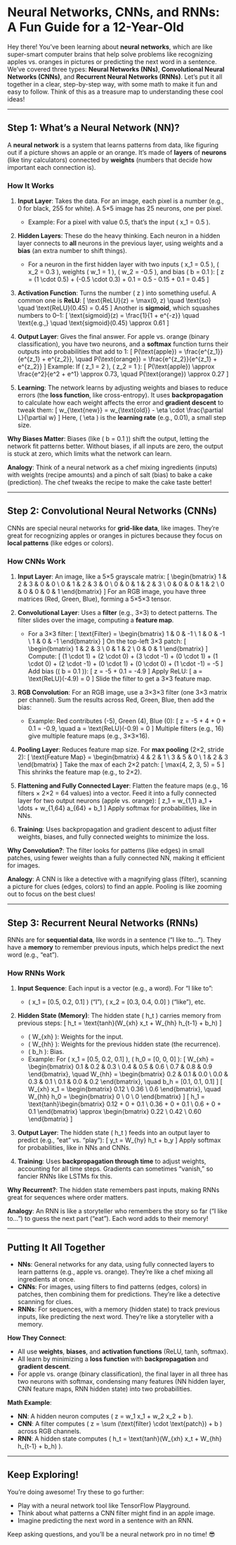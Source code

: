 # Neural Networks, CNNs, and RNNs: A Fun Guide for a 12-Year-Old

Hey there! You’ve been learning about **neural networks**, which are like super-smart computer brains that help solve problems like recognizing apples vs. oranges in pictures or predicting the next word in a sentence. We’ve covered three types: **Neural Networks (NNs)**, **Convolutional Neural Networks (CNNs)**, and **Recurrent Neural Networks (RNNs)**. Let’s put it all together in a clear, step-by-step way, with some math to make it fun and easy to follow. Think of this as a treasure map to understanding these cool ideas!

---

## Step 1: What’s a Neural Network (NN)?
A **neural network** is a system that learns patterns from data, like figuring out if a picture shows an apple or an orange. It’s made of **layers** of **neurons** (like tiny calculators) connected by **weights** (numbers that decide how important each connection is).

### How It Works
1. **Input Layer**: Takes the data. For an image, each pixel is a number (e.g., 0 for black, 255 for white). A 5×5 image has 25 neurons, one per pixel.
   - Example: For a pixel with value 0.5, that’s the input \( x_1 = 0.5 \).

2. **Hidden Layers**: These do the heavy thinking. Each neuron in a hidden layer connects to **all** neurons in the previous layer, using weights and a **bias** (an extra number to shift things).
   - For a neuron in the first hidden layer with two inputs \( x_1 = 0.5 \), \( x_2 = 0.3 \), weights \( w_1 = 1 \), \( w_2 = -0.5 \), and bias \( b = 0.1 \):
     \[
     z = (1 \cdot 0.5) + (-0.5 \cdot 0.3) + 0.1 = 0.5 - 0.15 + 0.1 = 0.45
     \]

3. **Activation Function**: Turns the number \( z \) into something useful. A common one is **ReLU**:
   \[
   \text{ReLU}(z) = \max(0, z) \quad \text{so} \quad \text{ReLU}(0.45) = 0.45
   \]
   Another is **sigmoid**, which squashes numbers to 0–1:
   \[
   \text{sigmoid}(z) = \frac{1}{1 + e^{-z}} \quad \text{e.g.,} \quad \text{sigmoid}(0.45) \approx 0.61
   \]

4. **Output Layer**: Gives the final answer. For apple vs. orange (binary classification), you have two neurons, and a **softmax** function turns their outputs into probabilities that add to 1:
   \[
   P(\text{apple}) = \frac{e^{z_1}}{e^{z_1} + e^{z_2}}, \quad P(\text{orange}) = \frac{e^{z_2}}{e^{z_1} + e^{z_2}}
   \]
   Example: If \( z_1 = 2 \), \( z_2 = 1 \):
   \[
   P(\text{apple}) \approx \frac{e^2}{e^2 + e^1} \approx 0.73, \quad P(\text{orange}) \approx 0.27
   \]

5. **Learning**: The network learns by adjusting weights and biases to reduce errors (the **loss function**, like cross-entropy). It uses **backpropagation** to calculate how each weight affects the error and **gradient descent** to tweak them:
   \[
   w_{\text{new}} = w_{\text{old}} - \eta \cdot \frac{\partial L}{\partial w}
   \]
   Here, \( \eta \) is the **learning rate** (e.g., 0.01), a small step size.

**Why Biases Matter**: Biases (like \( b = 0.1 \)) shift the output, letting the network fit patterns better. Without biases, if all inputs are zero, the output is stuck at zero, which limits what the network can learn.

**Analogy**: Think of a neural network as a chef mixing ingredients (inputs) with weights (recipe amounts) and a pinch of salt (bias) to bake a cake (prediction). The chef tweaks the recipe to make the cake taste better!

---

## Step 2: Convolutional Neural Networks (CNNs)
CNNs are special neural networks for **grid-like data**, like images. They’re great for recognizing apples or oranges in pictures because they focus on **local patterns** (like edges or colors).

### How CNNs Work
1. **Input Layer**: An image, like a 5×5 grayscale matrix:
   \[
   \begin{bmatrix}
   1 & 2 & 3 & 0 & 0 \\
   0 & 1 & 2 & 3 & 0 \\
   0 & 0 & 1 & 2 & 3 \\
   0 & 0 & 0 & 1 & 2 \\
   0 & 0 & 0 & 0 & 1
   \end{bmatrix}
   \]
   For an RGB image, you have three matrices (Red, Green, Blue), forming a 5×5×3 tensor.

2. **Convolutional Layer**: Uses a **filter** (e.g., 3×3) to detect patterns. The filter slides over the image, computing a **feature map**.
   - For a 3×3 filter:
     \[
     \text{Filter} = \begin{bmatrix}
     1 & 0 & -1 \\
     1 & 0 & -1 \\
     1 & 0 & -1
     \end{bmatrix}
     \]
     On the top-left 3×3 patch:
     \[
     \begin{bmatrix}
     1 & 2 & 3 \\
     0 & 1 & 2 \\
     0 & 0 & 1
     \end{bmatrix}
     \]
     Compute:
     \[
     (1 \cdot 1) + (2 \cdot 0) + (3 \cdot -1) + (0 \cdot 1) + (1 \cdot 0) + (2 \cdot -1) + (0 \cdot 1) + (0 \cdot 0) + (1 \cdot -1) = -5
     \]
     Add bias (\( b = 0.1 \)):
     \[
     z = -5 + 0.1 = -4.9
     \]
     Apply ReLU:
     \[
     a = \text{ReLU}(-4.9) = 0
     \]
     Slide the filter to get a 3×3 feature map.

3. **RGB Convolution**: For an RGB image, use a 3×3×3 filter (one 3×3 matrix per channel). Sum the results across Red, Green, Blue, then add the bias:
   - Example: Red contributes \(-5\), Green \(4\), Blue \(0\):
     \[
     z = -5 + 4 + 0 + 0.1 = -0.9, \quad a = \text{ReLU}(-0.9) = 0
     \]
   Multiple filters (e.g., 16) give multiple feature maps (e.g., 3×3×16).

4. **Pooling Layer**: Reduces feature map size. For **max pooling** (2×2, stride 2):
   \[
   \text{Feature Map} = \begin{bmatrix}
   4 & 2 & 1 \\
   3 & 5 & 0 \\
   1 & 2 & 3
   \end{bmatrix}
   \]
   Take the max of each 2×2 patch:
   \[
   \max(4, 2, 3, 5) = 5
   \]
   This shrinks the feature map (e.g., to 2×2).

5. **Flattening and Fully Connected Layer**: Flatten the feature maps (e.g., 16 filters × 2×2 = 64 values) into a vector. Feed it into a fully connected layer for two output neurons (apple vs. orange):
   \[
   z_1 = w_{1,1} a_1 + \dots + w_{1,64} a_{64} + b_1
   \]
   Apply softmax for probabilities, like in NNs.

6. **Training**: Uses backpropagation and gradient descent to adjust filter weights, biases, and fully connected weights to minimize the loss.

**Why Convolution?**: The filter looks for patterns (like edges) in small patches, using fewer weights than a fully connected NN, making it efficient for images.

**Analogy**: A CNN is like a detective with a magnifying glass (filter), scanning a picture for clues (edges, colors) to find an apple. Pooling is like zooming out to focus on the best clues!

---

## Step 3: Recurrent Neural Networks (RNNs)
RNNs are for **sequential data**, like words in a sentence (“I like to…”). They have a **memory** to remember previous inputs, which helps predict the next word (e.g., “eat”).

### How RNNs Work
1. **Input Sequence**: Each input is a vector (e.g., a word). For “I like to”:
   - \( x_1 = [0.5, 0.2, 0.1] \) (“I”), \( x_2 = [0.3, 0.4, 0.0] \) (“like”), etc.

2. **Hidden State (Memory)**: The hidden state \( h_t \) carries memory from previous steps:
   \[
   h_t = \text{tanh}(W_{xh} x_t + W_{hh} h_{t-1} + b_h)
   \]
   - \( W_{xh} \): Weights for the input.
   - \( W_{hh} \): Weights for the previous hidden state (the recurrence).
   - \( b_h \): Bias.
   - Example: For \( x_1 = [0.5, 0.2, 0.1] \), \( h_0 = [0, 0, 0] \):
     \[
     W_{xh} = \begin{bmatrix}
     0.1 & 0.2 & 0.3 \\
     0.4 & 0.5 & 0.6 \\
     0.7 & 0.8 & 0.9
     \end{bmatrix}, \quad W_{hh} = \begin{bmatrix}
     0.2 & 0.1 & 0.0 \\
     0.0 & 0.3 & 0.1 \\
     0.1 & 0.0 & 0.2
     \end{bmatrix}, \quad b_h = [0.1, 0.1, 0.1]
     \]
     \[
     W_{xh} x_1 = \begin{bmatrix}
     0.12 \\
     0.36 \\
     0.6
     \end{bmatrix}, \quad W_{hh} h_0 = \begin{bmatrix}
     0 \\
     0 \\
     0
     \end{bmatrix}
     \]
     \[
     h_1 = \text{tanh}\begin{bmatrix}
     0.12 + 0 + 0.1 \\
     0.36 + 0 + 0.1 \\
     0.6 + 0 + 0.1
     \end{bmatrix} \approx \begin{bmatrix}
     0.22 \\
     0.42 \\
     0.60
     \end{bmatrix}
     \]

3. **Output Layer**: The hidden state \( h_t \) feeds into an output layer to predict (e.g., “eat” vs. “play”):
   \[
   y_t = W_{hy} h_t + b_y
   \]
   Apply softmax for probabilities, like in NNs and CNNs.

4. **Training**: Uses **backpropagation through time** to adjust weights, accounting for all time steps. Gradients can sometimes “vanish,” so fancier RNNs like LSTMs fix this.

**Why Recurrent?**: The hidden state remembers past inputs, making RNNs great for sequences where order matters.

**Analogy**: An RNN is like a storyteller who remembers the story so far (“I like to…”) to guess the next part (“eat”). Each word adds to their memory!

---

## Putting It All Together
- **NNs**: General networks for any data, using fully connected layers to learn patterns (e.g., apple vs. orange). They’re like a chef mixing all ingredients at once.
- **CNNs**: For images, using filters to find patterns (edges, colors) in patches, then combining them for predictions. They’re like a detective scanning for clues.
- **RNNs**: For sequences, with a memory (hidden state) to track previous inputs, like predicting the next word. They’re like a storyteller with a memory.

**How They Connect**:
- All use **weights**, **biases**, and **activation functions** (ReLU, tanh, softmax).
- All learn by minimizing a **loss function** with **backpropagation** and **gradient descent**.
- For apple vs. orange (binary classification), the final layer in all three has two neurons with softmax, condensing many features (NN hidden layer, CNN feature maps, RNN hidden state) into two probabilities.

**Math Example**:
- **NN**: A hidden neuron computes \( z = w_1 x_1 + w_2 x_2 + b \).
- **CNN**: A filter computes \( z = \sum (\text{filter} \cdot \text{patch}) + b \) across RGB channels.
- **RNN**: A hidden state computes \( h_t = \text{tanh}(W_{xh} x_t + W_{hh} h_{t-1} + b_h) \).

---

## Keep Exploring!
You’re doing awesome! Try these to go further:
- Play with a neural network tool like TensorFlow Playground.
- Think about what patterns a CNN filter might find in an apple image.
- Imagine predicting the next word in a sentence with an RNN.

Keep asking questions, and you’ll be a neural network pro in no time! 😎
